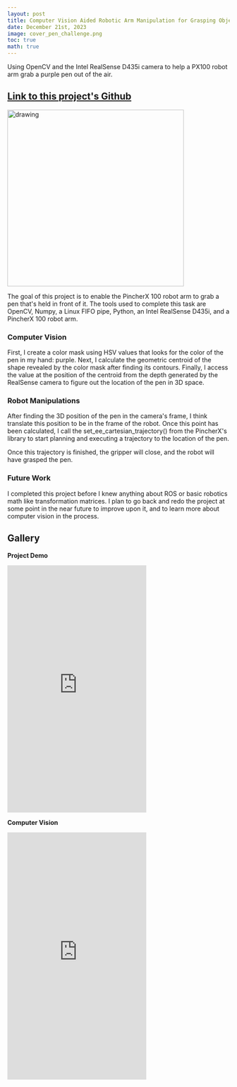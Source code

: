 ```yaml
---
layout: post
title: Computer Vision Aided Robotic Arm Manipulation for Grasping Objects
date: December 21st, 2023
image: cover_pen_challenge.png
toc: true
math: true
---
```

Using OpenCV and the Intel RealSense D435i camera to help a PX100 robot arm grab a purple pen out of the air.

## [Link to this project's Github](https://github.com/gjcliff/Pen_Recognition)

<img src="/public/Pen-Challenge/full_demo.gif" alt="drawing" width="400"/>

The goal of this project is to enable the PincherX 100 robot arm to grab a pen that's held in front of it. The tools used to complete this task are OpenCV, Numpy, a Linux FIFO pipe, Python, an Intel RealSense D435i, and a PincherX 100 robot arm.

### Computer Vision

First, I create a color mask using HSV values that looks for the color of the pen in my hand: purple. Next, I calculate the geometric centroid of the shape revealed by the color mask after finding its contours. Finally, I access the value at the position of the centroid from the depth generated by the RealSense camera to figure out the location of the pen in 3D space.

### Robot Manipulations

After finding the 3D position of the pen in the camera's frame, I think translate this position to be in the frame of the robot. Once this point has been calculated, I call the set_ee_cartesian_trajectory() from the PincherX's library to start planning and executing a trajectory to the location of the pen.

Once this trajectory is finished, the gripper will close, and the robot will have grasped the pen.

### Future Work

I completed this project before I knew anything about ROS or basic robotics math like transformation matrices. I plan to go back and redo the project at some point in the near future to improve upon it, and to learn more about computer vision in the process.

## Gallery

**Project Demo**
<iframe height="560" width="315" src="https://www.youtube.com/embed/xdqtf6kgfiU" title="YouTube video player" frameborder="0" allow="accelerometer; autoplay; clipboard-write; encrypted-media; gyroscope; picture-in-picture; web-share" allowfullscreen></iframe>

**Computer Vision**
<iframe height="560" width="315" src="https://www.youtube.com/embed/dudBlyBsvok" title="YouTube video player" frameborder="0" allow="accelerometer; autoplay; clipboard-write; encrypted-media; gyroscope; picture-in-picture; web-share" allowfullscreen></iframe>